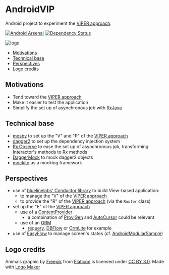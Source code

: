 # AndroidVIP

Android project to experiment the [VIPER approach](https://www.objc.io/issues/13-architecture/viper/).

[![Android Arsenal](https://img.shields.io/badge/Android%20Arsenal-AndroidVIP-brightgreen.svg?style=flat)](https://android-arsenal.com/details/3/5656)
[![Dependency Status](https://www.versioneye.com/user/projects/58fe705d6ac171431cf950fc/badge.svg?style=flat-square)](https://www.versioneye.com/user/projects/58fe705d6ac171431cf950fc)

![logo](https://raw.githubusercontent.com/RoRoche/AndroidVIP/master/assets/logo.png)

<!-- run the following command line: markdown-toc -i README.md -->

<!-- toc -->

- [Motivations](#motivations)
- [Technical base](#technical-base)
- [Perspectives](#perspectives)
- [Logo credits](#logo-credits)

<!-- tocstop -->

## Motivations

- Tend toward the [VIPER approach](https://www.objc.io/issues/13-architecture/viper/)
- Make it easier to test the application
- Simplify the set up of asynchronous job with [RxJava](https://github.com/ReactiveX/RxJava)

## Technical base

- [mosby](https://github.com/sockeqwe/mosby) to set up the "V" and "P" of  the [VIPER approach](https://www.objc.io/issues/13-architecture/viper/)
- [dagger2](https://google.github.io/dagger/) to set up the dependency injection system
- [Rx.Observe](https://github.com/florent37/Rx.Observe) to ease the set up of asynchronous job, transforming Interactor's methods to Rx methods 
- [DaggerMock](https://github.com/fabioCollini/DaggerMock) to mock dagger2 objects
- [mockito](http://site.mockito.org/) as a mocking framework

## Perspectives

- use of [bluelinelabs' Conductor library](https://github.com/bluelinelabs/Conductor) to build View-based application:
    - to manage the "V" of the [VIPER approach](https://www.objc.io/issues/13-architecture/viper/)
    - to provide the "R" of the [VIPER approach](https://www.objc.io/issues/13-architecture/viper/) (via the `Router` class)
- set up the "E" of the  [VIPER approach](https://www.objc.io/issues/13-architecture/viper/) 
    - use of a [ContentProvider](https://developer.android.com/reference/android/content/ContentProvider.html)
        - a combination of [ProviGen](https://github.com/TimotheeJeannin/ProviGen) and [AutoCursor](https://github.com/yongjhih/AutoCursor) could be relevant
    - use of an [ORM](https://android-arsenal.com/tag/69)
        - [requery](https://github.com/requery/requery), [DBFlow](https://github.com/Raizlabs/DBFlow) or [OrmLite](https://github.com/j256/ormlite-android) for example
- use of [EasyFlow](https://github.com/Beh01der/EasyFlow) to manage screen's states (cf. [AndroidModularSample](https://roroche.github.io/AndroidModularSample/))

## Logo credits

Animals graphic by <a href="http://www.flaticon.com/authors/freepik">Freepik</a> from <a href="http://www.flaticon.com/">Flaticon</a> is licensed under <a href="http://creativecommons.org/licenses/by/3.0/" title="Creative Commons BY 3.0">CC BY 3.0</a>. Made with <a href="http://logomakr.com" title="Logo Maker">Logo Maker</a>
